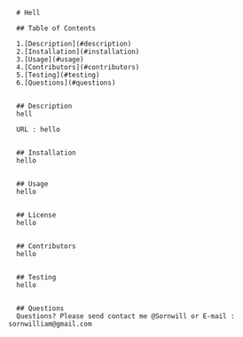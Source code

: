   
      # Hell

      ## Table of Contents 

      1.[Description](#description)
      2.[Installation](#installation)
      3.[Usage](#usage)
      4.[Contributors](#contributors)
      5.[Testing](#testing)
      6.[Questions](#questions)

    
      ## Description 
      hell 

      URL : hello

    
      ## Installation
      hello 

    
      ## Usage
      hello 

    
      ## License
      hello 

    
      ## Contributors
      hello 

    
      ## Testing
      hello 

      
      ## Questions
      Questions? Please send contact me @Sornwill or E-mail : sornwilliam@gmail.com

      